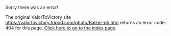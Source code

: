 

Sorry there was an error!

The original ValorToVictory site https://valortovictory.tripod.com/photo/Balzer-ph.htm returns an error code: 404 for this page. [Click here to go to the index page](../index.md).